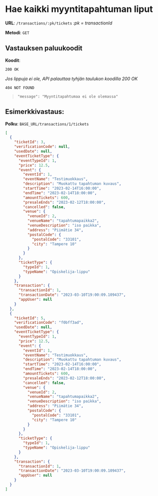 # Hae kaikki myyntitapahtuman liput

**URL**: `/transactions/:pk/tickets` _:pk = transactionId_

**Metodi**: `GET`

## Vastauksen paluukoodit

**Koodit**:

`200 OK`

_Jos lippuja ei ole, API palauttaa tyhjän taulukon koodilla 200 OK_

`404 NOT FOUND`

> `"message": "Myyntitapahtumaa ei ole olemassa"`

## Esimerkkivastaus:

**Polku**: `BASE_URL/transactions/1/tickets`

```json
[
  {
    "ticketId": 3,
    "verificationCode": null,
    "usedDate": null,
    "eventTicketType": {
      "eventTypeId": 1,
      "price": 12.5,
      "event": {
        "eventId": 1,
        "eventName": "Testimuokkaus",
        "description": "Muokattu tapahtuman kuvaus",
        "startTime": "2023-02-14T16:00:00",
        "endTime": "2023-02-14T18:00:00",
        "amountTickets": 600,
        "presaleEnds": "2023-02-12T18:00:00",
        "cancelled": false,
        "venue": {
          "venueId": 2,
          "venueName": "tapahtumapaikka2",
          "venueDescription": "iso paikka",
          "address": "Piimätie 34",
          "postalCode": {
            "postalCode": "33101",
            "city": "Tampere 10"
          }
        }
      },
      "ticketType": {
        "typeId": 1,
        "typeName": "Opiskelija-lippu"
      }
    },
    "transaction": {
      "transactionId": 1,
      "transactionDate": "2023-03-10T19:00:09.109437",
      "appUser": null
    }
  },
  {
    "ticketId": 5,
    "verificationCode": "f0bff3ad",
    "usedDate": null,
    "eventTicketType": {
      "eventTypeId": 1,
      "price": 12.5,
      "event": {
        "eventId": 1,
        "eventName": "Testimuokkaus",
        "description": "Muokattu tapahtuman kuvaus",
        "startTime": "2023-02-14T16:00:00",
        "endTime": "2023-02-14T18:00:00",
        "amountTickets": 600,
        "presaleEnds": "2023-02-12T18:00:00",
        "cancelled": false,
        "venue": {
          "venueId": 2,
          "venueName": "tapahtumapaikka2",
          "venueDescription": "iso paikka",
          "address": "Piimätie 34",
          "postalCode": {
            "postalCode": "33101",
            "city": "Tampere 10"
          }
        }
      },
      "ticketType": {
        "typeId": 1,
        "typeName": "Opiskelija-lippu"
      }
    },
    "transaction": {
      "transactionId": 1,
      "transactionDate": "2023-03-10T19:00:09.109437",
      "appUser": null
    }
  }
]
```
